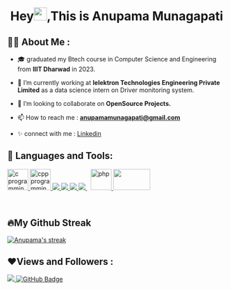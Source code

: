 <h1 align="center">Hey<img src="https://raw.githubusercontent.com/MartinHeinz/MartinHeinz/master/wave.gif" width="30px">,This is Anupama Munagapati</h1>

## 🙋‍♀️ **About Me :**
- 🎓 graduated my Btech course in Computer Science and Engineering from **IIIT Dharwad** in 2023.
  
- 🌱 I’m currently working at **Ielektron Technologies Engineering Private Limited** as a data science intern on Driver monitoring system.

- 👯 I’m looking to collaborate on **OpenSource Projects.**

- 📫 How to reach me : **anupamamunagapati@gmail.com** 
  
- ✨ connect with me : [Linkedin](https://www.linkedin.com/in/anupama-munagapati-3660021a1/)
  
## 🚀 **Languages and Tools:**

<p align="left"> 
<a href="https://www.cprogramming.com/" target="_blank"> <img src="https://img.icons8.com/color/48/000000/c-programming.png" alt="c programming" width="48" height="48"/> </a>
<a href="https://www.w3schools.com/cpp/" target="_blank"> <img src="https://img.icons8.com/color/48/000000/c-plus-plus-logo.png" alt="cpp programming" width="48" height="48"/> </a> 
    <a href="https://www.python.org" target="_blank"> <img src="https://img.icons8.com/color/48/000000/python.png"/> </a> 
    <a href="https://developer.mozilla.org/en-US/docs/Web/HTML" target="_blank"> <img src="https://img.icons8.com/color/48/000000/html-5--v1.png"/> </a> 
    <a href="https://www.w3schools.com/css/" target="_blank"> <img src="https://img.icons8.com/color/48/000000/css3.png"/> </a> 
    <a style="padding-right:8px;" href="https://www.mysql.com/" target="_blank"> <img src="https://img.icons8.com/fluent/50/000000/mysql-logo.png"/> </a> 
    <a href="https://www.php.net/" target="_blank"> <img src="https://img.icons8.com/offices/30/000000/php-logo.png" alt="php" width="48" height="48"/> </a>   
    <a href="https://react.dev/" target="_blank"> <img src="https://reactjs.org/logo-og.png"width="85" height="48"/> </a> 

</p>

<br/>

## 🔥**My Github Streak**
<p>
    <a href="https://github.com/ANUPAMA0221/github-readme-streak-stats">
        <img title="🔥 Get streak stats for your profile at git.io/streak-stats" alt="Anupama's streak" src="https://github-readme-streak-stats.herokuapp.com/?user=ANUPAMA0221&theme=black-ice&hide_border=true&stroke=0000&background=060A0CD0"/>
    </a>
</p>

<!--## 📊 **My Github Stats**

  <br/>
    <a href="https://github.com/ANUPAMA0221/github-readme-stats"><img alt="Anupama's Github Stats" src="https://github-readme-stats.vercel.app/api?username=ANUPAMA0221&show_icons=true&count_private=true&theme=react&hide_border=true&bg_color=0D1117" /></a>
  <br/>

<br/>-->

## ❤️**Views and Followers :**
<a href="https://github.com/Meghna-DAS/github-profile-views-counter">
    <img src="https://komarev.com/ghpvc/?username=ANUPAMA0221">
</a>
<a href="https://github.com/ANUPAMA0221?tab=followers"><img src="https://img.shields.io/github/followers/ANUPAMA0221?label=Followers&style=social" alt="GitHub Badge"></a>
